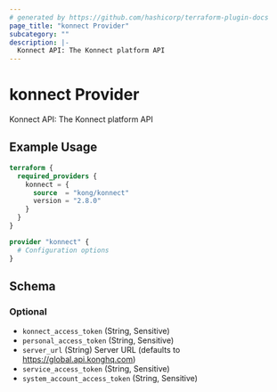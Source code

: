 ```yaml
---
# generated by https://github.com/hashicorp/terraform-plugin-docs
page_title: "konnect Provider"
subcategory: ""
description: |-
  Konnect API: The Konnect platform API
---
```


# konnect Provider

Konnect API: The Konnect platform API

## Example Usage

```terraform
terraform {
  required_providers {
    konnect = {
      source  = "kong/konnect"
      version = "2.8.0"
    }
  }
}

provider "konnect" {
  # Configuration options
}
```

<!-- schema generated by tfplugindocs -->
## Schema

### Optional

- `konnect_access_token` (String, Sensitive)
- `personal_access_token` (String, Sensitive)
- `server_url` (String) Server URL (defaults to https://global.api.konghq.com)
- `service_access_token` (String, Sensitive)
- `system_account_access_token` (String, Sensitive)
